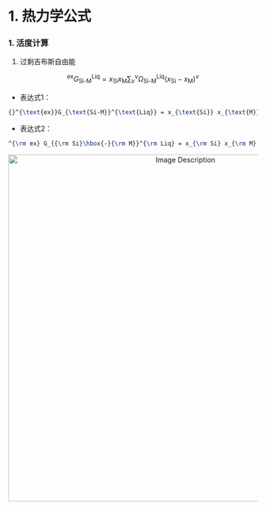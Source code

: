 # 1. 热力学公式

### 1. 活度计算

1. 过剩吉布斯自由能

$$
{}^{\text{ex}}G_{\text{Si-M}}^{\text{Liq}} = x_{\text{Si}} x_{\text{M}} \sum_{\nu} {}^{\nu} \Omega_{\text{Si-M}}^{\text{Liq}} (x_{\text{Si}} - x_{\text{M}})^{\nu}
$$


- 表达式1：
```latex
{}^{\text{ex}}G_{\text{Si-M}}^{\text{Liq}} = x_{\text{Si}} x_{\text{M}} \sum_{\nu} {}^{\nu} \Omega_{\text{Si-M}}^{\text{Liq}} (x_{\text{Si}} - x_{\text{M}})^{\nu}
```

- 表达式2：
```latex
^{\rm ex} G_{{\rm Si}\hbox{-}{\rm M}}^{\rm Liq} = x_{\rm Si} x_{\rm M} \sum\limits_{\upsilon } {^{\upsilon } \Omega_{{\rm Si}\hbox{-}{\rm M}}^{\rm Liq} (x_{\rm Si} - x_{\rm M} )^{\upsilon } }
```

<p align="center">
<img src="https://19640810.xyz/05_image/01_imageHost/20240801-170332.png" alt="Image Description" width="700">
</p>



